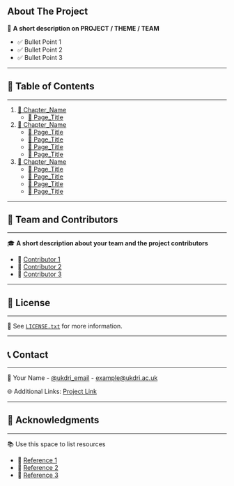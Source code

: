 <!-- ABOUT THE PROJECT -->
## About The Project

🎯 **A short description on PROJECT / THEME / TEAM**

* ✅ Bullet Point 1
* ✅ Bullet Point 2
* ✅ Bullet Point 3

---

## 📑 Table of Contents
<hr>
<ol>
  <li>
    <a href="#Link_to_the_chapter_folder">📂 Chapter_Name</a>
    <ul>
      <li><a href="#Link_to_the_page">📄 Page_Title</a></li>
    </ul>
  </li>
  <li>
    <a href="#Link_to_the_chapter_folder">📂 Chapter_Name</a>
    <ul>
      <li><a href="#Link_to_the_page">📄 Page_Title</a></li>
      <li><a href="#Link_to_the_page">📄 Page_Title</a></li>
      <li><a href="#Link_to_the_page">📄 Page_Title</a></li>
      <li><a href="#Link_to_the_page">📄 Page_Title</a></li>
    </ul>
  </li>
  <li>
    <a href="#Link_to_the_chapter_folder">📂 Chapter_Name</a>
    <ul>
      <li><a href="#Link_to_the_page">📄 Page_Title</a></li>
      <li><a href="#Link_to_the_page">📄 Page_Title</a></li>
      <li><a href="#Link_to_the_page">📄 Page_Title</a></li>
      <li><a href="#Link_to_the_page">📄 Page_Title</a></li>
    </ul>
  </li>
</ol>

---

## 👥 Team and Contributors
<hr>

🎓 **A short description about your team and the project contributors**

* 👤 [Contributor 1](https://github.com/contributor1)
* 👤 [Contributor 2](https://github.com/contributor2)
* 👤 [Contributor 3](https://github.com/contributor3)

---

<!-- LICENSE -->
## 📜 License
<hr>

🔗 See [`LICENSE.txt`](./LICENSE.txt) for more information.

---

<!-- CONTACT -->
## 📞 Contact
<hr>

📧 Your Name - [@ukdri_email](mailto:example@ukdri.ac.uk) - [example@ukdri.ac.uk](mailto:example@ukdri.ac.uk)

🌐 Additional Links: [Project Link](https://<link-to-something>)

---

<!-- ACKNOWLEDGMENTS -->
## 🙌 Acknowledgments
<hr>

📚 Use this space to list resources

* 📌 [Reference 1](https://example.com)
* 📌 [Reference 2](https://example.com)
* 📌 [Reference 3](https://example.com)
